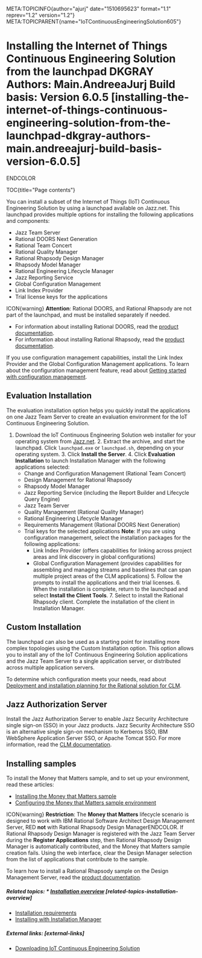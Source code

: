 META:TOPICINFO{author="ajurj" date="1510695623" format="1.1"
reprev="1.2" version="1.2"}
META:TOPICPARENT{name="IoTContinuousEngineeringSolution605"}

# Installing the Internet of Things Continuous Engineering Solution from the launchpad DKGRAY Authors: Main.AndreeaJurj Build basis: Version 6.0.5 [installing-the-internet-of-things-continuous-engineering-solution-from-the-launchpad-dkgray-authors-main.andreeajurj-build-basis-version-6.0.5]

ENDCOLOR

TOC{title="Page contents"}

You can install a subset of the Internet of Things (IoT) Continuous
Engineering Solution by using a launchpad available on Jazz.net. This
launchpad provides multiple options for installing the following
applications and components:

-   Jazz Team Server
-   Rational DOORS Next Generation
-   Rational Team Concert
-   Rational Quality Manager
-   Rational Rhapsody Design Manager
-   Rhapsody Model Manager
-   Rational Engineering Lifecycle Manager
-   Jazz Reporting Service
-   Global Configuration Management
-   Link Index Provider
-   Trial license keys for the applications

ICON{warning} **Attention**: Rational DOORS, and Rational Rhapsody are
not part of the launchpad, and must be installed separately if needed.

-   For information about installing Rational DOORS, read the [product
    documentation](http://www.ibm.com/support/knowledgecenter/SSYQBZ_9.6.1/com.ibm.doors.install.doc/topics/c_node_installing.html).
-   For information about installing Rational Rhapsody, read the
    [product
    documentation](http://www.ibm.com/support/knowledgecenter/SSB2MU_8.3.0/com.ibm.rhp.installing.doc/topics/c_node_installing.html).

If you use configuration management capabilities, install the Link Index
Provider and the Global Configuration Management applications. To learn
about the configuration management feature, read about [Getting started
with configuration
management](http://www-01.ibm.com/support/knowledgecenter/SSYMRC_6.0.5/com.ibm.jazz.vvc.doc/topics/c_cm_assess.html).

## Evaluation Installation

The evaluation installation option helps you quickly install the
applications on one Jazz Team Server to create an evaluation environment
for the IoT Continuous Engineering Solution.

1.  Download the IoT Continuous Engineering Solution web installer for
    your operating system from
    [Jazz.net](https://jazz.net/downloads/continuous-engineering-solution/releases/6.0.5?p=allDownloads). 2.
    Extract the archive, and start the launchpad. Click `launchpad.exe`
    or `launchpad.sh`, depending on your operating system. 3. Click
    **Install the Server**. 4. Click **Evaluation Installation** to
    launch Installation Manager with the following applications
    selected:
    -   Change and Configuration Management (Rational Team Concert)
    -   Design Management for Rational Rhapsody
    -   Rhapsody Model Manager
    -   Jazz Reporting Service (including the Report Builder and
        Lifecycle Query Engine)
    -   Jazz Team Server
    -   Quality Management (Rational Quality Manager)
    -   Rational Engineering Lifecycle Manager
    -   Requirements Management (Rational DOORS Next Generation)
    -   Trial keys for the selected applications **Note**: If you are
        using configuration management, select the installation packages
        for the following applications:
        -   Link Index Provider (offers capabilities for linking across
            project areas and link discovery in global configurations)
        -   Global Configuration Management (provides capabilities for
            assembling and managing streams and baselines that can span
            multiple project areas of the CLM applications) 5. Follow
            the prompts to install the applications and their trial
            licenses. 6. When the installation is complete, return to
            the launchpad and select **Install the Client Tools**. 7.
            Select to install the Rational Rhapsody client. Complete the
            installation of the client in Installation Manager.

## Custom Installation

The launchpad can also be used as a starting point for installing more
complex topologies using the Custom Installation option. This option
allows you to install any of the IoT Continuous Engineering Solution
applications and the Jazz Team Server to a single application server, or
distributed across multiple application servers.

To determine which configuration meets your needs, read about
[Deployment and installation planning for the Rational solution for
CLM](http://www.ibm.com/support/knowledgecenter/SSYMRC_6.0.5/com.ibm.jazz.install.doc/topics/c_planning_install.html).

## Jazz Authorization Server

Install the Jazz Authorization Server to enable Jazz Security
Architecture single sign-on (SSO) in your Jazz products. Jazz Security
Architecture SSO is an alternative single sign-on mechanism to Kerberos
SSO, IBM WebSphere Application Server SSO, or Apache Tomcat SSO. For
more information, read the [CLM
documentation](https://www.ibm.com/support/knowledgecenter/SSYMRC_6.0.5/com.ibm.jazz.install.doc/topics/c_jsasso_jas_user_management.html).

## Installing samples

To install the Money that Matters sample, and to set up your
environment, read these articles:

-   [Installing the Money that Matters
    sample](http://www.ibm.com/support/knowledgecenter/SSYMRC_6.0.5/com.ibm.jazz.install.doc/topics/t_install_sample_project.html)
-   [Configuring the Money that Matters sample
    environment](http://www.ibm.com/support/knowledgecenter/SSYMRC_6.0.5/com.ibm.jazz.install.doc/topics/t_config_sample_proj.html)

ICON{warning} **Restriction**: The **Money that Matters** lifecycle
scenario is designed to work with IBM Rational Software Architect Design
Management Server, RED **not** with Rational Rhapsody Design
ManagerENDCOLOR. If Rational Rhapsody Design Manager is registered with
the Jazz Team Server during the **Register Applications** step, then
Rational Rhapsody Design Manager is automatically contributed, and the
Money that Matters sample creation fails. Using the web interface, clear
the Design Manager selection from the list of applications that
contribute to the sample.

To learn how to install a Rational Rhapsody sample on the Design
Management Server, read the [product
documentation](http://www-01.ibm.com/support/knowledgecenter/SSYMRC_6.0.5/com.ibm.jazz.install.doc/topics/t_sample_project.html).

##### Related topics: \* [Installation overview](IoTContinuousEngineeringSolutionInstallationRoadmap605) [related-topics-installation-overview]

-   [Installation
    requirements](IoTContinuousEngineeringSolutionInstallationRequirements605)
-   [Installing with Installation
    Manager](IoTContinuousEngineeringSolutionInstallingApplications605)

##### External links: [external-links]

-   [Downloading IoT Continuous Engineering
    Solution](https://jazz.net/downloads/continuous-engineering-solution/)
